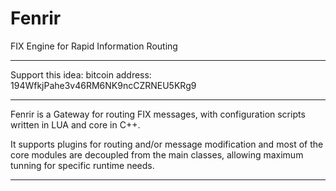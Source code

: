 Fenrir
======

FIX Engine for Rapid Information Routing

------

Support this idea:
bitcoin address: 194WfkjPahe3v46RM6NK9ncCZRNEU5KRg9

------


Fenrir is a Gateway for routing FIX messages, with configuration scripts written in LUA and core in C++.

It supports plugins for routing and/or message modification and most of the core modules are decoupled from the main classes,
allowing maximum tunning for specific runtime needs.

------
